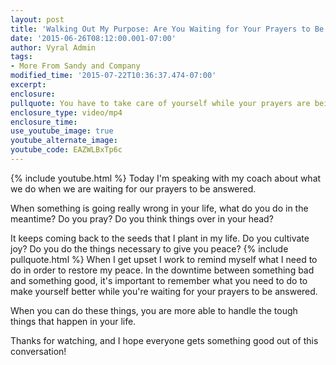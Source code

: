 ```yaml
---
layout: post
title: 'Walking Out My Purpose: Are You Waiting for Your Prayers to Be Answered?'
date: '2015-06-26T08:12:00.001-07:00'
author: Vyral Admin
tags:
- More From Sandy and Company 
modified_time: '2015-07-22T10:36:37.474-07:00'
excerpt:
enclosure:
pullquote: You have to take care of yourself while your prayers are being answered.
enclosure_type: video/mp4
enclosure_time:
use_youtube_image: true
youtube_alternate_image:
youtube_code: EAZWLBxTp6c
---
```

{% include youtube.html %}
Today I'm speaking with my coach about what we do when we are waiting for our prayers to be answered.

When something is going really wrong in your life, what do you do in the meantime? Do you pray? Do you think things over in your head?

It keeps coming back to the seeds that I plant in my life. Do you cultivate joy? Do you do the things necessary to give you peace?
{% include pullquote.html %}
When I get upset I work to remind myself what I need to do in order to restore my peace. In the downtime between something bad and something good, it's important to remember what you need to do to make yourself better while you're waiting for your prayers to be answered.

When you can do these things, you are more able to handle the tough things that happen in your life.

Thanks for watching, and I hope everyone gets something good out of this conversation!
